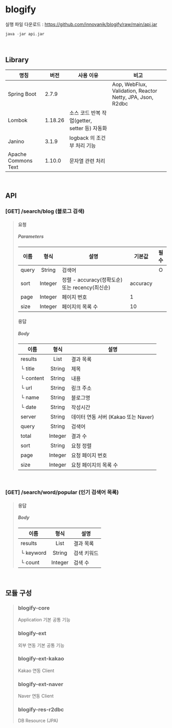 # blogify

실행 파일 다운로드 : <https://github.com/innovanik/blogify/raw/main/api.jar>
``` C
java -jar api.jar
```
<br/>

## Library
|명칭|버전|사용 이유|비고|
|-|-|-|-|
|Spring Boot|2.7.9||Aop, WebFlux, Validation, Reactor Netty, JPA, Json, R2dbc|
|Lombok|1.18.26|소스 코드 반복 작업(getter, setter 등) 자동화||
|Janino|3.1.9|logback 의 조건부 처리 기능||
|Apache Commons Text|1.10.0|문자열 관련 처리||
<br/>

## API
### [GET] /search/blog (블로그 검색)
> #### 요청
> ##### Parameters
> |이름|형식|설명|기본값|필수|
> |-|:-:|-|-|:-:|
> |query|String|검색어||O|
> |sort|Integer|정렬 - accuracy(정확도순) 또는 recency(최신순)|accuracy||
> |page|Integer|페이지 번호|1||
> |size|Integer|페이지의 목록 수|10||
> #### 응답
> ##### Body
> |이름|형식|설명|
> |-|:-:|-|
> |results|List|결과 목록|
> |└ title|String|제목|
> |└ content|String|내용|
> |└ url|String|링크 주소|
> |└ name|String|블로그명|
> |└ date|String|작성시간|
> |server|String|데이터 연동 서버 (Kakao 또는 Naver)|
> |query|String|검색어|
> |total|Integer|결과 수|
> |sort|String|요청 정렬|
> |page|Integer|요청 페이지 번호|
> |size|Integer|요청 페이지의 목록 수|
<br/>

### [GET] /search/word/popular (인기 검색어 목록)<br/>
> #### 응답
> ##### Body
> |이름|형식|설명|
> |-|:-:|-|
> |results|List|결과 목록|
> |└ keyword|String|검색 키워드|
> |└ count|Integer|검색 수|
<br/>

## 모듈 구성
> ### blogify-core
> Application 기본 공통 기능
> ### blogify-ext
> 외부 연동 기본 공통 기능
> ### blogify-ext-kakao
> Kakao 연동 Client
> ### blogify-ext-naver
> Naver 연동 Client
> ### blogify-res-r2dbc
> DB Resource (JPA)

